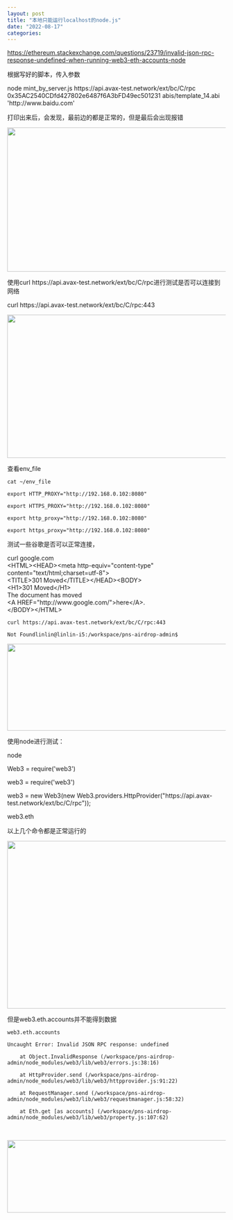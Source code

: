 ```yaml
---
layout: post
title: "本地只能运行localhost的node.js"
date: "2022-08-17"
categories: 
---
```

<p><a href="https://ethereum.stackexchange.com/questions/23719/invalid-json-rpc-response-undefined-when-running-web3-eth-accounts-node">https://ethereum.stackexchange.com/questions/23719/invalid-json-rpc-response-undefined-when-running-web3-eth-accounts-node</a></p>

<p>根据写好的脚本，传入参数</p>

<p>node mint_by_server.js https://api.avax-test.network/ext/bc/C/rpc 0x35AC2540CDfd427802e6487f6A3bFD49ec501231 abis/template_14.abi &#39;http://www.baidu.com&#39;</p>

<p>打印出来后，会发现，最前边的都是正常的，但是最后会出现报错</p>

<p><img src="/uploads/ckeditor/pictures/231/image-20220817140727-2.png" style="height:332px; width:1200px" /></p>

<p>使用curl https://api.avax-test.network/ext/bc/C/rpc进行测试是否可以连接到网络</p>

<p>curl https://api.avax-test.network/ext/bc/C/rpc:443</p>

<p><img src="/uploads/ckeditor/pictures/232/image-20220817140822-3.png" style="height:330px; width:1229px" /></p>

<p>查看env_file</p>

<pre>
<code>cat ~/env_file

export HTTP_PROXY=&quot;http://192.168.0.102:8080&quot;

export HTTPS_PROXY=&quot;http://192.168.0.102:8080&quot;

export http_proxy=&quot;http://192.168.0.102:8080&quot;

export https_proxy=&quot;http://192.168.0.102:8080&quot;</code></pre>

<p>测试一些谷歌是否可以正常连接，</p>

<p>curl google.com<br />
&lt;HTML&gt;&lt;HEAD&gt;&lt;meta http-equiv=&quot;content-type&quot; content=&quot;text/html;charset=utf-8&quot;&gt;<br />
&lt;TITLE&gt;301 Moved&lt;/TITLE&gt;&lt;/HEAD&gt;&lt;BODY&gt;<br />
&lt;H1&gt;301 Moved&lt;/H1&gt;<br />
The document has moved<br />
&lt;A HREF=&quot;http://www.google.com/&quot;&gt;here&lt;/A&gt;.<br />
&lt;/BODY&gt;&lt;/HTML&gt;</p>

<pre>
<code>curl https://api.avax-test.network/ext/bc/C/rpc:443

Not Foundlinlin@linlin-i5:/workspace/pns-airdrop-admin$</code></pre>

<p><img src="/uploads/ckeditor/pictures/233/image-20220817141016-1.png" style="height:200px; width:1124px" /></p>

<p>使用node进行测试：</p>

<p>node</p>

<p>Web3 = require(&#39;web3&#39;)</p>

<p>web3 = require(&#39;web3&#39;)</p>

<p>web3 = new Web3(new Web3.providers.HttpProvider(&quot;https://api.avax-test.network/ext/bc/C/rpc&quot;));</p>

<p>web3.eth</p>

<p>以上几个命令都是正常运行的</p>

<p><img src="/uploads/ckeditor/pictures/234/image-20220817141150-1.png" style="height:386px; width:632px" /></p>

<p>但是web3.eth.accounts并不能得到数据</p>

<pre>
<code>web3.eth.accounts

Uncaught Error: Invalid JSON RPC response: undefined

&nbsp;&nbsp;&nbsp; at Object.InvalidResponse (/workspace/pns-airdrop-admin/node_modules/web3/lib/web3/errors.js:38:16)

&nbsp;&nbsp;&nbsp; at HttpProvider.send (/workspace/pns-airdrop-admin/node_modules/web3/lib/web3/httpprovider.js:91:22)

&nbsp;&nbsp;&nbsp; at RequestManager.send (/workspace/pns-airdrop-admin/node_modules/web3/lib/web3/requestmanager.js:58:32)

&nbsp;&nbsp;&nbsp; at Eth.get [as accounts] (/workspace/pns-airdrop-admin/node_modules/web3/lib/web3/property.js:107:62)</code></pre>

<p>&nbsp;</p>

<p><img src="/uploads/ckeditor/pictures/235/image-20220817141420-2.png" style="height:167px; width:1228px" /></p>

<div class="notranslate" style="all:initial">&nbsp;</div>

